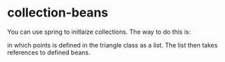# collection-beans
You can use spring to initlaize collections. The way to do this is:

 <bean id="triangle" class="Triangle">
       <property name="points">
           <list>
               <ref bean="point1" />
               <ref bean="point2" />
               <ref bean="point3" />
           </list>
       </property>
    </bean>
    
    
in which points is defined in the triangle class as a list.
The list then takes references to defined beans.
